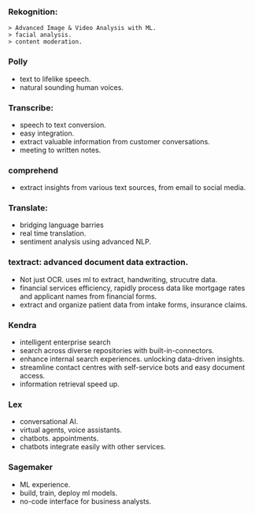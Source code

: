### Rekognition: 
    > Advanced Image & Video Analysis with ML.
    > facial analysis.
    > content moderation.

### Polly
- text to lifelike speech.
- natural sounding human voices.

### Transcribe:
- speech to text conversion.
- easy integration.
- extract valuable information from customer conversations.
- meeting to written notes.

### comprehend
- extract insights from various text sources, from email to social media.

### Translate:
- bridging language barries
- real time translation.
- sentiment analysis using advanced NLP.
  

### textract: advanced document data extraction.
- Not just OCR. uses ml to extract, handwriting, strucutre data.
- financial services efficiency, rapidly process data like mortgage rates and applicant names from financial forms.
- extract and organize patient data from intake forms, insurance claims.

### Kendra
- intelligent enterprise search
- search across diverse repositories with built-in-connectors.
- enhance internal search experiences. unlocking data-driven insights.
- streamline contact centres with self-service bots and easy document access.
- information retrieval speed up. 

### Lex
- conversational AI. 
- virtual agents, voice assistants.
- chatbots. appointments. 
- chatbots integrate easily with other services.
  
### Sagemaker
- ML experience.
- build, train, deploy ml models.
- no-code interface for business analysts.